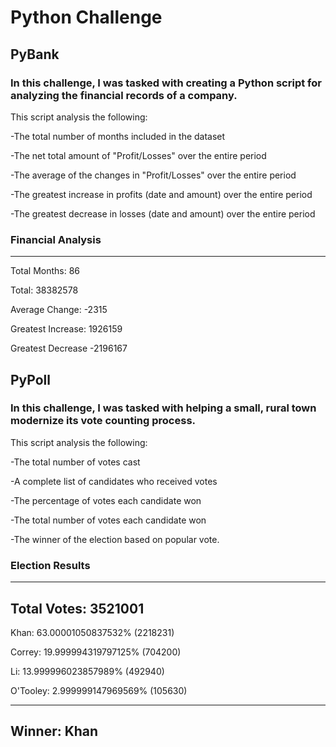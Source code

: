 # Python Challenge

## PyBank
### In this challenge, I was tasked with creating a Python script for analyzing the financial records of a company.
  This script analysis the following:
  
  -The total number of months included in the dataset
  
  -The net total amount of "Profit/Losses" over the entire period
  
  -The average of the changes in "Profit/Losses" over the entire period
  
  -The greatest increase in profits (date and amount) over the entire period
  
  -The greatest decrease in losses (date and amount) over the entire period
  
### Financial Analysis
------------------
Total Months: 86

Total: 38382578

Average Change: -2315

Greatest Increase: 1926159

Greatest Decrease -2196167
  
  
## PyPoll
### In this challenge, I was tasked with helping a small, rural town modernize its vote counting process.
  This script analysis the following:
  
  -The total number of votes cast

  -A complete list of candidates who received votes

  -The percentage of votes each candidate won

  -The total number of votes each candidate won

  -The winner of the election based on popular vote.

### Election Results
----------------
Total Votes:  3521001
----------------
Khan: 63.00001050837532% (2218231)

Correy: 19.999994319797125% (704200)

Li: 13.999996023857989% (492940)

O'Tooley: 2.999999147969569% (105630)

----------------
Winner:  Khan
----------------
